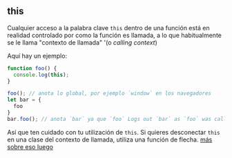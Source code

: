 ## this

Cualquier acceso a la palabra clave `this` dentro de una función está en realidad controlado por como la función es llamada, a lo que habitualmente se le llama "contexto de llamada" '(o *calling context*)

Aquí hay un ejemplo:

```ts
function foo() {
  console.log(this);
}

foo(); // anota lo global, por ejemplo `window` en los navegadores
let bar = {
  foo
}
bar.foo(); // anota `bar` ya que `foo` Logs out `bar` as `foo` was called on `bar`
```
Así que ten cuidado con tu utilización de `this`. Si quieres desconectar `this` en una clase del contexto de llamada, utiliza una función de flecha. [más sobre eso luego][arrow]

[arrow]:../arrow-functions.md
